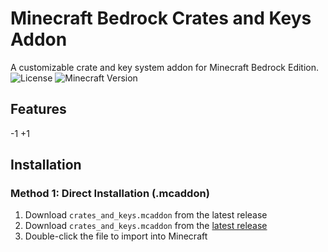 # Minecraft Bedrock Crates and Keys Addon
A customizable crate and key system addon for Minecraft Bedrock Edition.
![License](https://img.shields.io/badge/license-MIT-blue.svg)
![Minecraft Version](https://img.shields.io/badge/minecraft-1.19+-brightgreen.svg)
## Features
-1
+1
## Installation
### Method 1: Direct Installation (.mcaddon)
1. Download `crates_and_keys.mcaddon` from the latest release
1. Download `crates_and_keys.mcaddon` from the [latest release](../../releases/latest)
2. Double-click the file to import into Minecraft
